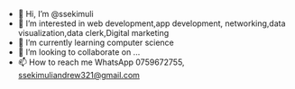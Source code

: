 - 👋 Hi, I’m @ssekimuli
- 👀 I’m interested in web development,app development, networking,data visualization,data clerk,Digital marketing
- 🌱 I’m currently learning computer science
- 💞️ I’m looking to collaborate on ...
- 📫 How to reach me WhatsApp 0759672755, ssekimuliandrew321@gmail.com

<!---
ssekimuli/ssekimuli is a ✨ special ✨ repository because its `README.md` (this file) appears on your GitHub profile.
You can click the Preview link to take a look at your changes.
--->
